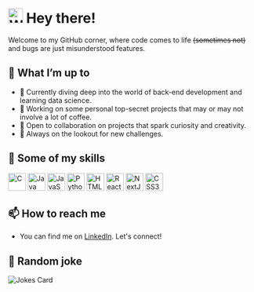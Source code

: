 # <img src="https://media.giphy.com/media/hvRJCLFzcasrR4ia7z/giphy.gif" width="30px" alt="Waving hand" /> Hey there!

Welcome to my GitHub corner, where code comes to life <s>(sometimes not)</s> and bugs are just misunderstood features.


### <h2>🚀 What I’m up to</h2>
- 🌱 Currently diving deep into the world of back-end development and learning data science.
- 🔭 Working on some personal top-secret projects that may or may not involve a lot of coffee.
- 👯 Open to collaboration on projects that spark curiosity and creativity.
- 🤔 Always on the lookout for new challenges.


### <h2>🔧 Some of my skills</h2>
<p align="left">
<a href="https://docs.microsoft.com/en-us/cpp/?view=msvc-170" target="_blank" rel="noreferrer"><img src="https://raw.githubusercontent.com/danielcranney/readme-generator/main/public/icons/skills/c-colored.svg" width="36" height="36" alt="C" /></a>
<a href="https://www.oracle.com/java/" target="_blank" rel="noreferrer"><img src="https://raw.githubusercontent.com/danielcranney/readme-generator/main/public/icons/skills/java-colored.svg" width="36" height="36" alt="Java" /></a>
<a href="https://developer.mozilla.org/en-US/docs/Web/JavaScript" target="_blank" rel="noreferrer"><img src="https://raw.githubusercontent.com/danielcranney/readme-generator/main/public/icons/skills/javascript-colored.svg" width="36" height="36" alt="JavaScript" /></a>
<a href="https://www.python.org/" target="_blank" rel="noreferrer"><img src="https://raw.githubusercontent.com/danielcranney/readme-generator/main/public/icons/skills/python-colored.svg" width="36" height="36" alt="Python" /></a>
<a href="https://developer.mozilla.org/en-US/docs/Glossary/HTML5" target="_blank" rel="noreferrer"><img src="https://raw.githubusercontent.com/danielcranney/readme-generator/main/public/icons/skills/html5-colored.svg" width="36" height="36" alt="HTML5" /></a>
<a href="https://reactjs.org/" target="_blank" rel="noreferrer"><img src="https://raw.githubusercontent.com/danielcranney/readme-generator/main/public/icons/skills/react-colored.svg" width="36" height="36" alt="React" /></a>
<a href="https://nextjs.org/docs" target="_blank" rel="noreferrer"><img src="https://raw.githubusercontent.com/danielcranney/readme-generator/main/public/icons/skills/nextjs-colored.svg" width="36" height="36" alt="NextJs" /></a>
<a href="https://www.w3.org/TR/CSS/#css" target="_blank" rel="noreferrer"><img src="https://raw.githubusercontent.com/danielcranney/readme-generator/main/public/icons/skills/css3-colored.svg" width="36" height="36" alt="CSS3" /></a>
</p>


### <h2>📫 How to reach me</h2>
- You can find me on [LinkedIn](https://www.linkedin.com/alexandre-kira). Let's connect!

### <h2>🤡 Random joke</h2>
![Jokes Card](https://readme-jokes.vercel.app/api?theme=default)


<!-- Stats -->

<!-- <a href="http://www.github.com/alkplima"><img src="https://github-readme-stats.vercel.app/api?username=alkplima&show_icons=true&hide=stars,issues,&count_private=true&title_color=0891b2&text_color=ffffff&icon_color=0891b2&bg_color=1c1917&hide_border=true&show_icons=true" alt="alkplima's GitHub stats" /></a>
-->

<!-- <a href="https://github.com/alkplima" align="left"><img src="https://github-readme-stats.vercel.app/api/top-langs/?username=alkplima&langs_count=20&title_color=0891b2&text_color=ffffff&icon_color=0891b2&bg_color=1c1917&hide_border=true&locale=en&custom_title=Top%20%Languages" alt="Top Languages" /></a>
                     -->
<!--
**alkplima/alkplima** is a ✨ _special_ ✨ repository because its `README.md` (this file) appears on your GitHub profile.

Here are some ideas to get you started:

- 🔭 I’m currently working on ...
- 🌱 I’m currently learning ...
- 👯 I’m looking to collaborate on ...
- 🤔 I’m looking for help with ...
- 💬 Ask me about ...
- 📫 How to reach me: ...
- 😄 Pronouns: ...
- ⚡ Fun fact: ...
-->
